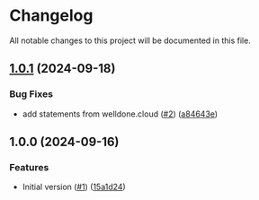 # Changelog

All notable changes to this project will be documented in this file.

## [1.0.1](https://github.com/acai-consulting/terraform-aws-acf-scp-statements/compare/1.0.0...1.0.1) (2024-09-18)


### Bug Fixes

* add statements from welldone.cloud ([#2](https://github.com/acai-consulting/terraform-aws-acf-scp-statements/issues/2)) ([a84643e](https://github.com/acai-consulting/terraform-aws-acf-scp-statements/commit/a84643ea341562a69a14c663a086277310610f2a))

## 1.0.0 (2024-09-16)


### Features

* Initial version ([#1](https://github.com/acai-consulting/terraform-aws-acf-scp-statements/issues/1)) ([15a1d24](https://github.com/acai-consulting/terraform-aws-acf-scp-statements/commit/15a1d24c0a3e0c45f42917d44e6d515f8b7f5103))
